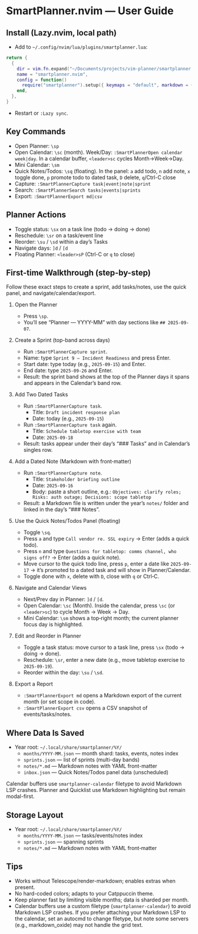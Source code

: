 # SmartPlanner.nvim — User Guide

## Install (Lazy.nvim, local path)
- Add to `~/.config/nvim/lua/plugins/smartplanner.lua`:
```lua
return {
  {
    dir = vim.fn.expand("~/Documents/projects/vim-planner/smartplanner.nvim"),
    name = "smartplanner.nvim",
    config = function()
      require("smartplanner").setup({ keymaps = "default", markdown = { render = true }, telescope = { enable = true } })
    end,
  },
}
```
- Restart or `:Lazy sync`.

## Key Commands
- Open Planner: `\sp`
- Open Calendar: `\sc` (month). Week/Day: `:SmartPlannerOpen calendar week|day`. In a calendar buffer, `<leader>sc` cycles Month→Week→Day.
- Mini Calendar: `\sm`
- Quick Notes/Todos: `\sq` (floating). In the panel: `a` add todo, `n` add note, `x` toggle done, `p` promote todo to dated task, `D` delete, `q`/Ctrl-C close
- Capture: `:SmartPlannerCapture task|event|note|sprint`
- Search: `:SmartPlannerSearch tasks|events|sprints`
- Export: `:SmartPlannerExport md|csv`

## Planner Actions
- Toggle status: `\sx` on a task line (todo → doing → done)
- Reschedule: `\sr` on a task/event line
- Reorder: `\su` / `\sd` within a day’s Tasks
- Navigate days: `]d` / `[d`
- Floating Planner: `<leader>sP` (Ctrl-C or `q` to close)

## First-time Walkthrough (step-by-step)
Follow these exact steps to create a sprint, add tasks/notes, use the quick panel, and navigate/calendar/export.

1) Open the Planner
   - Press `\sp`.
   - You’ll see “Planner — YYYY-MM” with day sections like `## 2025-09-07`.

2) Create a Sprint (top-band across days)
   - Run `:SmartPlannerCapture sprint`.
   - Name: type `Sprint 9 — Incident Readiness` and press Enter.
   - Start date: type today (e.g., `2025-09-15`) and Enter.
   - End date: type `2025-09-26` and Enter.
   - Result: the sprint band shows at the top of the Planner days it spans and appears in the Calendar’s band row.

3) Add Two Dated Tasks
   - Run `:SmartPlannerCapture task`.
     - Title: `Draft incident response plan`
     - Date: today (e.g., `2025-09-15`)
   - Run `:SmartPlannerCapture task` again.
     - Title: `Schedule tabletop exercise with team`
     - Date: `2025-09-18`
   - Result: tasks appear under their day’s “### Tasks” and in Calendar’s singles row.

4) Add a Dated Note (Markdown with front‑matter)
   - Run `:SmartPlannerCapture note`.
     - Title: `Stakeholder briefing outline`
     - Date: `2025-09-16`
     - Body: paste a short outline, e.g.:
       `Objectives: clarify roles; Risks: auth outage; Decisions: scope tabletop`
   - Result: a Markdown file is written under the year’s `notes/` folder and linked in the day’s “### Notes”.

5) Use the Quick Notes/Todos Panel (floating)
   - Toggle `\sq`.
   - Press `a` and type `Call vendor re. SSL expiry` → Enter (adds a quick todo).
   - Press `n` and type `Questions for tabletop: comms channel, who signs off?` → Enter (adds a quick note).
   - Move cursor to the quick todo line, press `p`, enter a date like `2025-09-17` → it’s promoted to a dated task and will show in Planner/Calendar.
   - Toggle done with `x`, delete with `D`, close with `q` or Ctrl‑C.

6) Navigate and Calendar Views
   - Next/Prev day in Planner: `]d` / `[d`.
   - Open Calendar: `\sc` (Month). Inside the calendar, press `\sc` (or `<leader>sc`) to cycle Month → Week → Day.
   - Mini Calendar: `\sm` shows a top‑right month; the current planner focus day is highlighted.

7) Edit and Reorder in Planner
   - Toggle a task status: move cursor to a task line, press `\sx` (todo → doing → done).
   - Reschedule: `\sr`, enter a new date (e.g., move tabletop exercise to `2025-09-19`).
   - Reorder within the day: `\su` / `\sd`.

8) Export a Report
   - `:SmartPlannerExport md` opens a Markdown export of the current month (or set scope in code).
   - `:SmartPlannerExport csv` opens a CSV snapshot of events/tasks/notes.

## Where Data Is Saved
- Year root: `~/.local/share/smartplanner/%Y/`
  - `months/YYYY-MM.json` — month shard: tasks, events, notes index
  - `sprints.json` — list of sprints (multi-day bands)
  - `notes/*.md` — Markdown notes with YAML front-matter
  - `inbox.json` — Quick Notes/Todos panel data (unscheduled)

Calendar buffers use `smartplanner-calendar` filetype to avoid Markdown LSP crashes. Planner and Quicklist use Markdown highlighting but remain modal-first.

## Storage Layout
- Year root: `~/.local/share/smartplanner/%Y/`
  - `months/YYYY-MM.json` — tasks/events/notes index
  - `sprints.json` — spanning sprints
  - `notes/*.md` — Markdown notes with YAML front‑matter

## Tips
- Works without Telescope/render-markdown; enables extras when present.
- No hard-coded colors; adapts to your Catppuccin theme.
- Keep planner fast by limiting visible months; data is sharded per month.
- Calendar buffers use a custom filetype (`smartplanner-calendar`) to avoid Markdown LSP crashes. If you prefer attaching your Markdown LSP to the calendar, set an autocmd to change filetype, but note some servers (e.g., markdown_oxide) may not handle the grid text.
